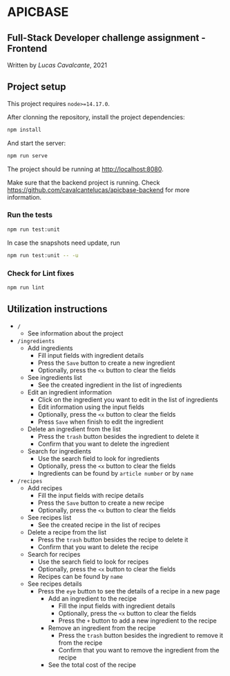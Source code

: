 # APICBASE

## Full-Stack Developer challenge assignment - Frontend

Written by *Lucas Cavalcante*, 2021

## Project setup

This project requires `node>=14.17.0`.

After clonning the repository, install the project dependencies:

```bash
npm install
```

And start the server:

```bash
npm run serve
```

The project should be running at <http://localhost:8080>.

Make sure that the backend project is running. Check <https://github.com/cavalcantelucas/apicbase-backend> for more information.

### Run the tests

```bash
npm run test:unit
```

In case the snapshots need update, run

```bash
npm run test:unit -- -u
```

### Check for Lint fixes

```bash
npm run lint
```

## Utilization instructions

- `/`
  - See information about the project
- `/ingredients`
  - Add ingredients
    - Fill input fields with ingredient details
    - Press the `Save` button to create a new ingredient
    - Optionally, press the `<x` button to clear the fields
  - See ingredients list
    - See the created ingredient in the list of ingredients
  - Edit an ingredient information
    - Click on the ingredient you want to edit in the list of ingredients
    - Edit information using the input fields
    - Optionally, press the `<x` button to clear the fields
    - Press `Save` when finish to edit the ingredient
  - Delete an ingredient from the list
    - Press the `trash` button besides the ingredient to delete it
    - Confirm that you want to delete the ingredient
  - Search for ingredients
    - Use the search field to look for ingredients
    - Optionally, press the `<x` button to clear the fields
    - Ingredients can be found by `article number` or by `name`
- `/recipes`
  - Add recipes
    - Fill the input fields with recipe details
    - Press the `Save` button to create a new recipe
    - Optionally, press the `<x` button to clear the fields
  - See recipes list
    - See the created recipe in the list of recipes
  - Delete a recipe from the list
    - Press the `trash` button besides the recipe to delete it
    - Confirm that you want to delete the recipe
  - Search for recipes
    - Use the search field to look for recipes
    - Optionally, press the `<x` button to clear the fields
    - Recipes can be found by `name`
  - See recipes details
    - Press the `eye` button to see the details of a recipe in a new page
      - Add an ingredient to the recipe
        - Fill the input fields with ingredient details
        - Optionally, press the `<x` button to clear the fields
        - Press the `+` button to add a new ingredient to the recipe
      - Remove an ingredient from the recipe
        - Press the `trash` button besides the ingredient to remove it from the recipe
        - Confirm that you want to remove the ingredient from the recipe
      - See the total cost of the recipe
